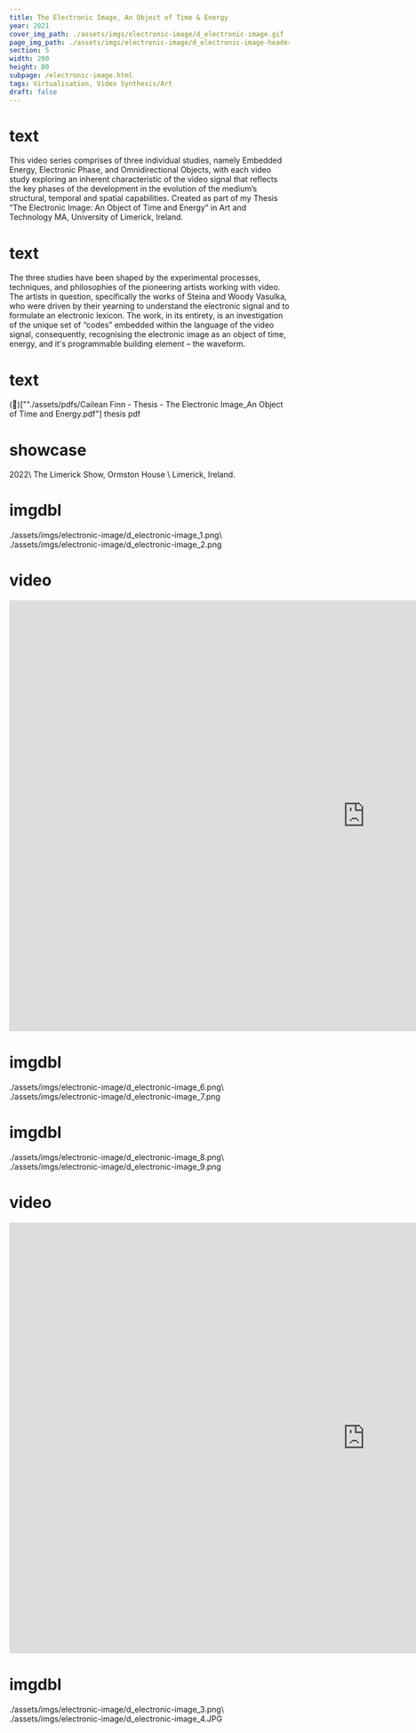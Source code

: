 ```yaml
---
title: The Electronic Image, An Object of Time & Energy
year: 2021
cover_img_path: ./assets/imgs/electronic-image/d_electronic-image.gif
page_img_path: ./assets/imgs/electronic-image/d_electronic-image-header-cropped.png
section: 5
width: 200
height: 80
subpage: /electronic-image.html
tags: Virtualisation, Video Synthesis/Art
draft: false
---
```

# text
This video series comprises of three individual studies, namely Embedded Energy, Electronic Phase, and Omnidirectional Objects, with each video study exploring an inherent characteristic of the video signal that reflects the key phases of the development in the evolution of the medium’s structural, temporal and spatial capabilities. Created as part of my Thesis “The Electronic Image: An Object of Time and Energy” in Art and Technology MA, University of Limerick, Ireland.
# text
The three studies have been shaped by the experimental processes, techniques, and philosophies of the pioneering artists working with video. The artists in question, specifically the works of Steina and Woody Vasulka, who were driven by their yearning to understand the electronic signal and to formulate an electronic lexicon. The work, in its entirety, is an investigation of the unique set of “codes” embedded within the language of the video signal, consequently, recognising the electronic image as an object of time, energy, and it's programmable building element – the waveform.
# text
(📎)[""./assets/pdfs/Cailean Finn - Thesis - The Electronic Image_An Object of Time and Energy.pdf"] thesis pdf
# showcase
2022\ The Limerick Show, Ormston House \  Limerick, Ireland.
# imgdbl
./assets/imgs/electronic-image/d_electronic-image_1.png\ ./assets/imgs/electronic-image/d_electronic-image_2.png

# video
<iframe class="video-frame" width="1280" height="775" src="https://www.youtube.com/embed/Dr69viT21Oo" title="Embedded Energy" frameborder="0" allow="accelerometer; autoplay; clipboard-write; encrypted-media; gyroscope; picture-in-picture; web-share" allowfullscreen></iframe>

# imgdbl
./assets/imgs/electronic-image/d_electronic-image_6.png\ ./assets/imgs/electronic-image/d_electronic-image_7.png
# imgdbl
./assets/imgs/electronic-image/d_electronic-image_8.png\ ./assets/imgs/electronic-image/d_electronic-image_9.png

# video
<iframe class="video-frame" width="1280" height="775" src="https://www.youtube.com/embed/myXqCsXgbXw" title="Omnidriectional Objects" frameborder="0" allow="accelerometer; autoplay; clipboard-write; encrypted-media; gyroscope; picture-in-picture; web-share" allowfullscreen></iframe>

# imgdbl
./assets/imgs/electronic-image/d_electronic-image_3.png\ ./assets/imgs/electronic-image/d_electronic-image_4.JPG



